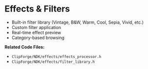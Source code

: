 # Effects & Filters

- Built-in filter library (Vintage, B&W, Warm, Cool, Sepia, Vivid, etc.)
- Custom filter application
- Real-time effect preview
- Category-based browsing

**Related Code Files:**
- `ClipForge/NDK/effects/effects_processor.h`
- `ClipForge/NDK/effects/filter_library.h`
